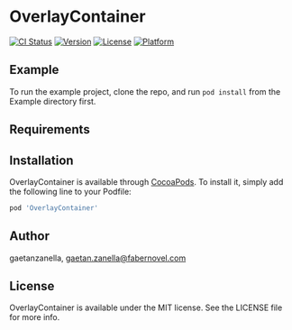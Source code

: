 # OverlayContainer

[![CI Status](https://img.shields.io/travis/gaetanzanella/OverlayContainer.svg?style=flat)](https://travis-ci.org/gaetanzanella/OverlayContainer)
[![Version](https://img.shields.io/cocoapods/v/OverlayContainer.svg?style=flat)](https://cocoapods.org/pods/OverlayContainer)
[![License](https://img.shields.io/cocoapods/l/OverlayContainer.svg?style=flat)](https://cocoapods.org/pods/OverlayContainer)
[![Platform](https://img.shields.io/cocoapods/p/OverlayContainer.svg?style=flat)](https://cocoapods.org/pods/OverlayContainer)

## Example

To run the example project, clone the repo, and run `pod install` from the Example directory first.

## Requirements

## Installation

OverlayContainer is available through [CocoaPods](https://cocoapods.org). To install
it, simply add the following line to your Podfile:

```ruby
pod 'OverlayContainer'
```

## Author

gaetanzanella, gaetan.zanella@fabernovel.com

## License

OverlayContainer is available under the MIT license. See the LICENSE file for more info.
